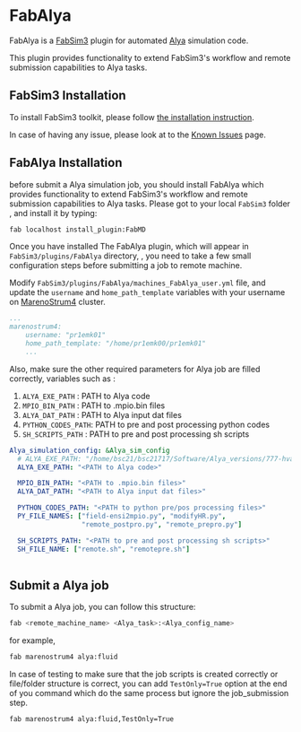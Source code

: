 
# FabAlya
FabAlya is a  [FabSim3](https://github.com/djgroen/FabSim3) plugin for automated [Alya](https://www.bsc.es/research-development/research-areas/engineering-simulations/alya-high-performance-computational) simulation code.

This plugin provides functionality to extend FabSim3's workflow and remote submission capabilities to Alya tasks.

## FabSim3 Installation
To install FabSim3 toolkit, please follow [the installation instruction](https://fabsim3.readthedocs.io/en/latest/installation.html#installing-fabsim3).

In case of having any issue, please look at to the [Known Issues](https://fabsim3.readthedocs.io/en/latest/installation.html#known-issues) page.

## FabAlya Installation
before submit a Alya simulation job,  you should install FabAlya which provides functionality to extend FabSim3's workflow and remote submission capabilities to Alya tasks. Please got to your local `FabSim3` folder , and install it by typing:
```sh
fab localhost install_plugin:FabMD
```
Once you have installed The FabAlya plugin, which will appear in  `FabSim3/plugins/FabAlya` directory, , you need to take a few small configuration steps before submitting a job to remote machine.

Modify  `FabSim3/plugins/FabAlya/machines_FabAlya_user.yml` file, and update the `username` and `home_path_template` variables with your username on [MarenoStrum4](https://www.bsc.es/user-support/mn4.php ) cluster.
 ```yaml
 ...
 marenostrum4:
     username: "pr1emk01"
     home_path_template: "/home/pr1emk00/pr1emk01"
     ...
 ```
Also, make sure the other required parameters for Alya job are filled correctly, variables such as :

 1. `ALYA_EXE_PATH` : PATH to Alya code
 2. `MPIO_BIN_PATH` : PATH to .mpio.bin files
 3. `ALYA_DAT_PATH` : PATH to Alya input dat files
 4. `PYTHON_CODES_PATH`: PATH to pre and post processing python codes
 5. `SH_SCRIPTS_PATH` : PATH to pre and post processing sh scripts

```yaml
Alya_simulation_config: &Alya_sim_config
  # ALYA_EXE_PATH: "/home/bsc21/bsc21717/Software/Alya_versions/777-hvad-pump-function_kpp_nobovel/Executables/unix_nastin_temper_fastest_ipo_onlyfiltAP/Alya.x"
  ALYA_EXE_PATH: "<PATH to Alya code>"

  MPIO_BIN_PATH: "<PATH to .mpio.bin files>"
  ALYA_DAT_PATH: "<PATH to Alya input dat files>"

  PYTHON_CODES_PATH: "<PATH to python pre/pos processing files>"
  PY_FILE_NAMES: ["field-ensi2mpio.py", "modifyHR.py", 
                  "remote_postpro.py", "remote_prepro.py"]

  SH_SCRIPTS_PATH: "<PATH to pre and post processing sh scripts>"
  SH_FILE_NAME: ["remote.sh", "remotepre.sh"]
 
```
 ## Submit a Alya job
 To submit a Alya job, you can follow this structure:
 ```sh
 fab <remote_machine_name> <Alya_task>:<Alya_config_name>
 ``` 
 for example,
  ```sh
 fab marenostrum4 alya:fluid
 ``` 
 In case of testing to make sure that the job scripts is created correctly or file/folder structure is correct, you can add `TestOnly=True` option at the end of you command which do the same process but ignore the job_submission step.
 
  ```sh
 fab marenostrum4 alya:fluid,TestOnly=True
 ``` 

